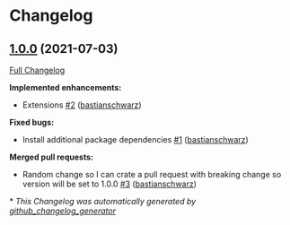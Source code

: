 # Changelog

## [1.0.0](https://github.com/codenamephp/chef.cookbook.vscode/tree/1.0.0) (2021-07-03)

[Full Changelog](https://github.com/codenamephp/chef.cookbook.vscode/compare/0e7b735600ee2096dcec895ade9b5cb163ecc32e...1.0.0)


**Implemented enhancements:**

- Extensions [\#2](https://github.com/codenamephp/chef.cookbook.vscode/pull/2) ([bastianschwarz](https://github.com/bastianschwarz))

**Fixed bugs:**

- Install additional package dependencies [\#1](https://github.com/codenamephp/chef.cookbook.vscode/pull/1) ([bastianschwarz](https://github.com/bastianschwarz))

**Merged pull requests:**

- Random change so I can crate a pull request with breaking change so version will be set to 1.0.0 [\#3](https://github.com/codenamephp/chef.cookbook.vscode/pull/3) ([bastianschwarz](https://github.com/bastianschwarz))

\* *This Changelog was automatically generated by [github_changelog_generator](https://github.com/github-changelog-generator/github-changelog-generator)*
